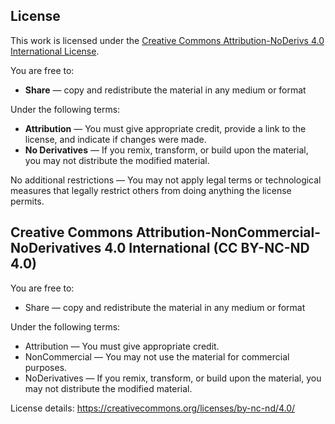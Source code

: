 ## License

This work is licensed under the [Creative Commons Attribution-NoDerivs 4.0 International License](https://creativecommons.org/licenses/by-nd/4.0/).

You are free to:
- **Share** — copy and redistribute the material in any medium or format

Under the following terms:
- **Attribution** — You must give appropriate credit, provide a link to the license, and indicate if changes were made.
- **No Derivatives** — If you remix, transform, or build upon the material, you may not distribute the modified material.

No additional restrictions — You may not apply legal terms or technological measures that legally restrict others from doing anything the license permits.

## Creative Commons Attribution-NonCommercial-NoDerivatives 4.0 International (CC BY-NC-ND 4.0)

You are free to:
- Share — copy and redistribute the material in any medium or format

Under the following terms:
- Attribution — You must give appropriate credit.
- NonCommercial — You may not use the material for commercial purposes.
- NoDerivatives — If you remix, transform, or build upon the material, you may not distribute the modified material.

License details: https://creativecommons.org/licenses/by-nc-nd/4.0/
